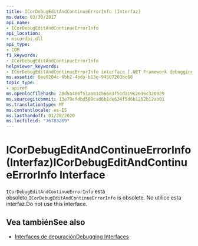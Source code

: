 ```yaml
---
title: ICorDebugEditAndContinueErrorInfo (Interfaz)
ms.date: 03/30/2017
api_name:
- ICorDebugEditAndContinueErrorInfo
api_location:
- mscordbi.dll
api_type:
- COM
f1_keywords:
- ICorDebugEditAndContinueErrorInfo
helpviewer_keywords:
- ICorDebugEditAndContinueErrorInfo interface [.NET Framework debugging]
ms.assetid: 6ae0204c-6bb2-4bda-b13e-94507203bc68
topic_type:
- apiref
ms.openlocfilehash: 28d5a486f51aa81c56683f51da19c2636c320929
ms.sourcegitcommit: 13e79efdbd589cad6b1de634f5d6b1262b12ab01
ms.translationtype: MT
ms.contentlocale: es-ES
ms.lasthandoff: 01/28/2020
ms.locfileid: "76783269"
---
```

# <a name="icordebugeditandcontinueerrorinfo-interface"></a><span data-ttu-id="ea94e-102">ICorDebugEditAndContinueErrorInfo (Interfaz)</span><span class="sxs-lookup"><span data-stu-id="ea94e-102">ICorDebugEditAndContinueErrorInfo Interface</span></span>
<span data-ttu-id="ea94e-103">`ICorDebugEditAndContinueErrorInfo` está obsoleto.</span><span class="sxs-lookup"><span data-stu-id="ea94e-103">`ICorDebugEditAndContinueErrorInfo` is obsolete.</span></span> <span data-ttu-id="ea94e-104">No utilice esta interfaz.</span><span class="sxs-lookup"><span data-stu-id="ea94e-104">Do not use this interface.</span></span>  
  
## <a name="see-also"></a><span data-ttu-id="ea94e-105">Vea también</span><span class="sxs-lookup"><span data-stu-id="ea94e-105">See also</span></span>

- [<span data-ttu-id="ea94e-106">Interfaces de depuración</span><span class="sxs-lookup"><span data-stu-id="ea94e-106">Debugging Interfaces</span></span>](debugging-interfaces.md)
